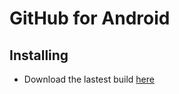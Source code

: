 # GitHub for Android

## Installing
* Download the lastest build [here](https://github.com/downloads/github/android/github-android-1.0-SNAPSHOT.apk)
